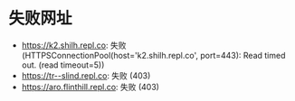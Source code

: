 # 失败网址
- https://k2.shilh.repl.co: 失败 (HTTPSConnectionPool(host='k2.shilh.repl.co', port=443): Read timed out. (read timeout=5))
- https://tr--slind.repl.co: 失败 (403)
- https://aro.flinthill.repl.co: 失败 (403)
